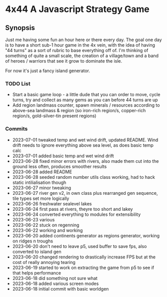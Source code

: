 # 4x44 A Javascript Strategy Game

## Synopsis
Just me having some fun an hour here or there every day. The goal one day is to have a short sub-1 hour game in the 4x vein, with the idea of having "44 turns" as a sort of rubric to base everything off of. I'm thinking of something of quite a small scale, the creation of a village/town and a band of heroes / warriors that see it grow to dominate the isle.

For now it's just a fancy island generator.


### TODO List
 - Start a basic game loop - a little dude that you can order to move, cycle turns, try and collect as many gems as you can before 44 turns are up
 - Add region landmass counter, spawn minerals / resources according to above-sea landmass & region (so iron-rich region/s, copper-rich region/s, gold-silver-tin present regions)

### Commits
<!-- `git log --date=format:'%Y-%m-%d' --pretty=format:'%ad %s'` -->

- 2023-07-01 tweaked temp and wet wind drift, updated README. Wind drift needs to ignore everything above sea level, as does basic temp calc
- 2023-07-01 added basic temp and wet wind drift
- 2023-06-28 fixed minor errors with rivers, also made them cut into the ground less often, produces smoother results
- 2023-06-28 added README
- 2023-06-28 seeded random number utils class working, had to hack static intilialisation though
- 2023-06-27 minor tweaking
- 2023-06-27 river gen v2, in own class plus rearranged gen sequence, tile types set more logically
- 2023-06-26 freshwater sealevel lakes
- 2023-06-24 first pass at rivers, theyre too short and lakey
- 2023-06-24 converted everything to modules for extensibility
- 2023-06-23 various
- 2023-06-22 stuck on regenning
- 2023-06-22 working and working
- 2023-06-20 added continents generator as regions generator, working on ridges n troughs
- 2023-06-20 don't need to leave p5, used buffer to save fps, also converted to island gen
- 2023-06-20 changed rendering to drastically increase FPS but at the cost of really annoying tearing
- 2023-06-19 started to work on extracting the game from p5 to see if that helps performance
- 2023-06-18 did something not sure what
- 2023-06-18 added various screen modes
- 2023-06-18 initial commit with basic worldgen
